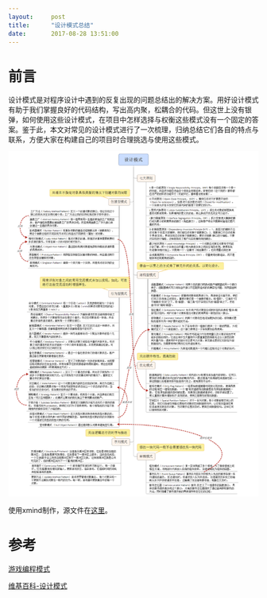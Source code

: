 ```yaml
---
layout:     post
title:      "设计模式总结"
date:       2017-08-28 13:51:00
---
```


# 前言

设计模式是对程序设计中遇到的反复出现的问题总结出的解决方案。用好设计模式有助于我们掌握良好的代码结构，写出高内聚，松耦合的代码。但这世上没有银弹，如何使用这些设计模式，在项目中怎样选择与权衡这些模式没有一个固定的答案。鉴于此，本文对常见的设计模式进行了一次梳理，归纳总结它们各自的特点与联系，方便大家在构建自己的项目时合理挑选与使用这些模式。

![设计模式](/assets/images/in-post/design_pattern/design_pattern.png)

使用xmind制作，源文件在[这里](/assets/files/design_pattern.xmind)。

# 参考

[游戏编程模式](http://gpp.tkchu.me/)

[维基百科-设计模式](https://zh.wikipedia.org/zh-hans/%E8%AE%BE%E8%AE%A1%E6%A8%A1%E5%BC%8F)

